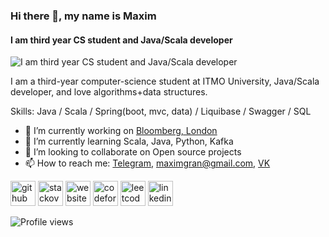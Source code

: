 ### Hi there 👋, my name is Maxim
#### I am third year CS student and Java/Scala developer
![I am third year CS student and Java/Scala developer](https://cdn.pixabay.com/photo/2016/06/24/11/28/glasses-1477081_960_720.jpg)

I am a third-year computer-science student at ITMO University, Java/Scala developer, and love algorithms+data structures.

Skills: Java / Scala / Spring(boot, mvc, data) / Liquibase / Swagger / SQL

- 🔭 I’m currently working on [Bloomberg, London](https://www.bloomberg.com/europe) 
- 🌱 I’m currently learning Scala, Java, Python, Kafka 
- 👯 I’m looking to collaborate on Open source projects 
- 📫 How to reach me: [Telegram](https://t.me/VeriuMaxon), maximgran@gmail.com, [VK](https://vk.com/makcoooh) 


[<img src='https://cdn.jsdelivr.net/npm/simple-icons@3.0.1/icons/github.svg' alt='github' height='40'>](https://github.com/maxim092001)  [<img src='https://cdn.jsdelivr.net/npm/simple-icons@3.0.1/icons/stackoverflow.svg' alt='stackoverflow' height='40'>](https://stackoverflow.com/users/13574018)  [<img src='https://cdn.jsdelivr.net/npm/simple-icons@3.0.1/icons/icloud.svg' alt='website' height='40'>](https://maxim092001.github.io/resume/)  [<img src='https://cdn.jsdelivr.net/npm/simple-icons@3.0.1/icons/codeforces.svg' alt='codeforces' height='40'>](https://codeforces.com/profile/MAKCOH)  [<img src='https://cdn.jsdelivr.net/npm/simple-icons@3.0.1/icons/leetcode.svg' alt='leetcode' height='40'>](https://leetcode.com/maximgran/) 
[<img src='https://cdn.jsdelivr.net/npm/simple-icons@3.0.1/icons/linkedin.svg' alt='linkedin' height='40'>](https://www.linkedin.com/in/maxim-grankin/)
<!---
![GitHub stats](https://github-readme-stats.vercel.app/api?username=maxim092001&show_icons=true)  
!-->
![Profile views](https://gpvc.arturio.dev/maxim092001)  
